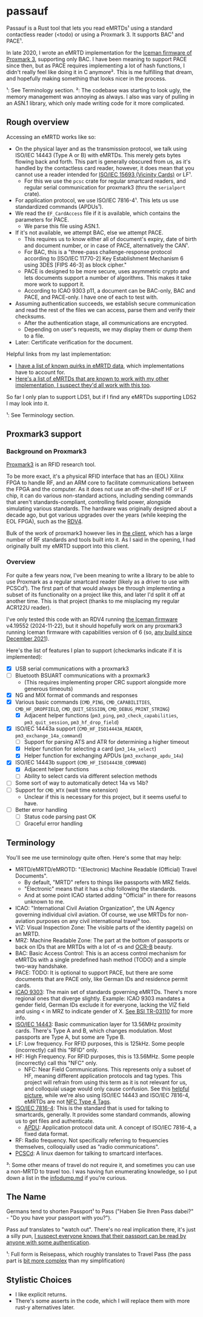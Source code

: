 # passauf

Passauf is a Rust tool that lets you read eMRTDs¹ using a standard contactless reader (\<todo) or using a Proxmark 3. It supports BAC¹ and PACE¹.

In late 2020, I wrote an eMRTD implementation for the [Iceman firmware of Proxmark 3](https://github.com/RfidResearchGroup/proxmark3), supporting only BAC. I have been meaning to support PACE since then, but as PACE requires implementing a lot of hash functions, I didn't really feel like doing it in C anymore². This is me fulfilling that dream, and hopefully making something that looks nicer in the process.

¹: See Terminology section.
²: The codebase was starting to look ugly, the memory management was annoying as always. I also was vary of pulling in an ASN.1 library, which only made writing code for it more complicated.

## Rough overview

Accessing an eMRTD works like so:

- On the physical layer and as the transmission protocol, we talk using ISO/IEC 14443 (Type A or B) with eMRTDs. This merely gets bytes flowing back and forth. This part is generally obscured from us, as it's handled by the contactless card reader, however, it does mean that you cannot use a reader intended for [ISO/IEC 15693 (Vicinity Cards)](https://en.wikipedia.org/wiki/ISO/IEC_15693) or LF¹.
    - For this we use the `pcsc` crate for regular smartcard readers, and regular serial communication for proxmark3 (thru the `serialport` crate).
- For application protocol, we use ISO/IEC 7816-4¹. This lets us use standardized commands (APDUs¹).
- We read the `EF_CardAccess` file if it is available, which contains the parameters for PACE.
    - We parse this file using ASN.1.
- If it's not available, we attempt BAC, else we attempt PACE.
    - This requires us to know either all of document's expiry, date of birth and document number, or in case of PACE, alternatively the CAN¹.
    - For BAC, this is a "three-pass challenge-response protocol according to [ISO/IEC 11770-2] Key Establishment Mechanism 6 using 3DES [FIPS 46-3] as block cipher."
    - PACE is designed to be more secure, uses asymmetric crypto and lets documents support a number of algorithms. This makes it take more work to support it.
    - According to ICAO 9303 p11, a document can be BAC-only, BAC and PACE, and PACE-only. I have one of each to test with.
- Assuming authentication succeeds, we establish secure communication and read the rest of the files we can access, parse them and verify their checksums.
    - After the authentication stage, all communications are encrypted.
    - Depending on user's requests, we may display them or dump them to a file.
- Later: Certificate verification for the document.

Helpful links from my last implementation:
- [I have a list of known quirks in eMRTD data](https://wf.lavatech.top/aves-tech-notes/emrtd-data-quirks), which implementations have to account for.
- [Here's a list of eMRTDs that are known to work with my other implementation, I suspect they'd all work with this too](https://github.com/RfidResearchGroup/proxmark3/issues/1117).

So far I only plan to support LDS1, but if I find any eMRTDs supporting LDS2 I may look into it.

¹: See Terminology section.

## Proxmark3 support

### Background on Proxmark3

[Proxmark3](https://en.wikipedia.org/wiki/Proxmark3) is an RFID research tool.

To be more exact, it's a physical RFID interface that has an (EOL) Xilinx FPGA to handle RF, and an ARM core to facilitate communications between the FPGA and the computer. As it does not use an off-the-shelf HF or LF chip, it can do various non-standard actions, including sending commands that aren't standards-compliant, controlling field power, alongside simulating various standards. The hardware was originally designed about a decade ago, but got various upgrades over the years (while keeping the EOL FPGA), such as the [RDV4](https://lab401.com/en-de/products/proxmark-3-rdv4).

Bulk of the work of proxmark3 however lies in [the client](https://github.com/RfidResearchGroup/proxmark3), which has a large number of RF standards and tools built into it. As I said in the opening, I had originally built my eMRTD support into this client.

### Overview

For quite a few years now, I've been meaning to write a library to be able to use Proxmark as a regular smartcard reader (likely as a driver to use with PCSCd¹). The first part of that would always be through implementing a subset of its functionality on a project like this, and later I'd split it off at another time. This is that project (thanks to me misplacing my regular ACR122U reader).

I've only tested this code with an RDV4 running [the Iceman firmware](https://github.com/RfidResearchGroup/proxmark3) v4.19552 (2024-11-22), but it should hopefully work on any proxmark3 running Iceman firmware with capabilities version of 6 (so, [any build since December 2021](https://github.com/RfidResearchGroup/proxmark3/commit/69ea599fee3cd95474b7dfb79027760da312a8fa)).

Here's the list of features I plan to support (checkmarks indicate if it is implemented):

- [x] USB serial communications with a proxmark3
- [ ] Bluetooth BSUART communications with a proxmark3
    - (This requires implementing proper CRC support alongside more generous timeouts)
- [x] NG and MIX format of commands and responses
- [x] Various basic commands (`CMD_PING`, `CMD_CAPABILITIES`, `CMD_HF_DROPFIELD`, `CMD_QUIT_SESSION`, `CMD_DEBUG_PRINT_STRING`)
    - [x] Adjacent helper functions (`pm3_ping`, `pm3_check_capabilities`, `pm3_quit_session`, `pm3_hf_drop_field`)
- [x] ISO/IEC 14443a support (`CMD_HF_ISO14443A_READER`, `pm3_exchange_14a_command`)
    - [ ] Support for parsing ATS and ATR for determining a higher timeout
    - [x] Helper function for selecting a card (`pm3_14a_select`)
    - [x] Helper function for exchanging APDUs (`pm3_exchange_apdu_14a`)
- [x] ISO/IEC 14443b support (`CMD_HF_ISO14443B_COMMAND`)
    - [x] Adjacent helper functions
    - [ ] Ability to select cards via different selection methods
- [ ] Some sort of way to automatically detect 14a vs 14b?
- [ ] Support for `CMD_WTX` (wait time extension)
    - Unclear if this is necessary for this project, but it seems useful to have.
- [ ] Better error handling
    - [ ] Status code parsing past OK
    - [ ] Graceful error handling

## Terminology

You'll see me use terminology quite often. Here's some that may help:

- MRTD/eMRTD/eMROTD: "(Electronic) Machine Readable (Official) Travel Documents".
    - By default, "MRTD" refers to things like passports with MRZ fields.
    - "Electronic" means that it has a chip following the standards.
    - And at some point ICAO started adding "Official" in there for reasons unknown to me.
- ICAO: "International Civil Aviation Organization", the UN Agency governing individual civil aviation. Of course, we use MRTDs for non-aviation purposes on any civil international travel³ too.
- VIZ: Visual Inspection Zone: The visible parts of the identity page(s) on an MRTD.
- MRZ: Machine Readable Zone: The part at the bottom of passports or back on IDs that are MRTDs with a lot of `<`s and [OCR-B](https://en.wikipedia.org/wiki/OCR-B) beauty.
- BAC: Basic Access Control: This is an access control mechanism for eMRTDs with a single predefined hash method (TODO) and a simple two-way handshake.
- PACE: TODO: It is optional to support PACE, but there are some documents that are PACE only, like German IDs and residence permit cards.
- [ICAO 9303](https://www.icao.int/publications/pages/publication.aspx?docnum=9303): The main set of standards governing eMRTDs. There's more regional ones that diverge slightly. Example: ICAO 9303 mandates a gender field, German IDs exclude it for everyone, lacking the VIZ field and using < in MRZ to indicate gender of X. [See BSI TR-03110](https://www.bsi.bund.de/EN/Themen/Unternehmen-und-Organisationen/Standards-und-Zertifizierung/Technische-Richtlinien/TR-nach-Thema-sortiert/tr03110/tr-03110.html) for more info.
- [ISO/IEC 14443](https://en.wikipedia.org/wiki/ISO/IEC_14443): Basic communication layer for 13.56MHz proximity cards. There's Type A and B, which changes modulation. Most passports are Type A, but some are Type B.
- LF: Low frequency. For RFID purposes, this is 125kHz. Some people (incorrectly) call this "RFID" only.
- HF: High Frequency. For RFID purposes, this is 13.56MHz. Some people (incorrectly) call this "NFC" only.
    - NFC: Near Field Communications. This represents only a subset of HF, meaning different application protocols and tag types. This project will refrain from using this term as it is not relevant for us, and colloquial usage would only cause confusion. See this [helpful picture](https://upload.wikimedia.org/wikipedia/commons/3/33/NFC_Protocol_Stack.png), while we're also using ISO/IEC 14443 and ISO/IEC 7816-4, eMRTDs are not [NFC Type 4 Tags](https://docs.nordicsemi.com/bundle/ncs-latest/page/nrfxlib/nfc/doc/type_4_tag.html).
- [ISO/IEC 7816-4](https://en.wikipedia.org/wiki/ISO/IEC_7816#7816-4:_Organization,_security_and_commands_for_interchange): This is the standard that is used for talking to smartcards, generally. It provides some standard commands, allowing us to get files and authenticate.
    - [APDU](https://en.wikipedia.org/wiki/Smart_card_application_protocol_data_unit): Application protocol data unit. A concept of ISO/IEC 7816-4, a fixed data format.
- RF: Radio frequency. Not specifically referring to frequencies themselves, colloquially used as "radio communications".
- [PCSCd](https://linux.die.net/man/8/pcscd): A linux daemon for talking to smartcard interfaces.


³: Some other means of travel do not require it, and sometimes you can use a non-MRTD to travel too. I was having fun enumerating knowledge, so I put down a list in the [infodump.md](/infodump.md) if you're curious.

## The Name

Germans tend to shorten Passport¹ to Pass ("Haben Sie Ihren Pass dabei?" - "Do you have your passport with you?").

Pass auf translates to "watch out". There's no real implication there, it's just a silly pun, [I suspect everyone knows that their passport can be read by anyone with some authentication](https://xkcd.com/2501/).

¹: Full form is Reisepass, which roughly translates to Travel Pass (the pass part is [bit more complex](https://en.wiktionary.org/wiki/Pass#Etymology_2) than my simplification)

## Stylistic Choices

- I like explicit returns.
- There's some asserts in the code, which I will replace them with more rust-y alternatives later.

